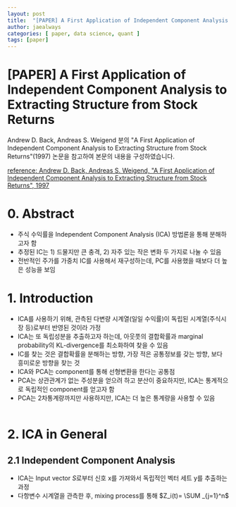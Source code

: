 ```yaml
---
layout: post
title:  "[PAPER] A First Application of Independent Component Analysis to Extracting Structure from Stock Returns "
author: jaealways
categories: [ paper, data science, quant ]
tags: [paper]
---
```



# [PAPER] A First Application of Independent Component Analysis to Extracting Structure from Stock Returns 

Andrew D. Back, Andreas S. Weigend 분의 "A First Application of Independent Component Analysis to Extracting Structure from Stock Returns"(1997) 논문을 참고하여 본문의 내용을 구성하였습니다.

[reference: Andrew D. Back, Andreas S. Weigend, "A First Application of Independent Component Analysis to Extracting Structure from Stock Returns", 1997](https://archive.nyu.edu/bitstream/2451/14180/1/Is-97-22.pdf)

# 0. Abstract

- 주식 수익률을 Independent Component Analysis (ICA) 방법론을 통해 분해하고자 함
- 추정된 IC는 1) 드물지만 큰 충격, 2) 자주 있는 작은 변화 두 가지로 나눌 수 있음
- 전반적인 주가를 가중치 IC를 사용해서 재구성하는데, PC를 사용했을 때보다 더 높은 성능을 보임

# 1. Introduction
- ICA를 사용하기 위해, 관측된 다변량 시계열(일일 수익률)이 독립된 시계열(주식시장 등)로부터 반영된 것이라 가정
- ICA는 또 독립성분을 추출하고자 하는데, 아웃풋의 결합확률과 marginal probability의 KL-divergence를 최소화하여 찾을 수 있음
- IC를 찾는 것은 결합확률을 분해하는 방향, 가장 적은 공통정보를 갖는 방향, 보다 흥미로운 방향을 찾는 것
- ICA와 PCA는 component를 통해 선형변환을 한다는 공통점
- PCA는 상관관계가 없는 주성분을 얻으려 하고 분산이 중요하지만, ICA는 통계적으로 독립적인 component를 얻고자 함
- PCA는 2차통계량까지만 사용하지만, ICA는 더 높은 통계량을 사용할 수 있음
</br></br>


# 2. ICA in General
## 2.1 Independent Component Analysis
- ICA는 Input vector $S$로부터 신호 x를 가져와서 독립적인 벡터 세트 y를 추출하는 과정
- 다항변수 시계열을 관측한 후, mixing process를 통해 $Z_i(t)= \SUM _{j=1}^n$
